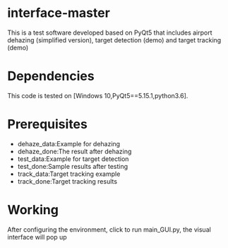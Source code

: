 # interface-master
This is a test software developed based on PyQt5 that includes airport dehazing (simplified version), target detection (demo) and target tracking (demo)
# Dependencies
This code is tested on [Windows 10,PyQt5==5.15.1,python3.6].
# Prerequisites
* dehaze_data:Example for dehazing
* dehaze_done:The result after dehazing
* test_data:Example for target detection
* test_done:Sample results after testing
* track_data:Target tracking example
* track_done:Target tracking results
# Working
After configuring the environment, click to run main_GUI.py, the visual interface will pop up
